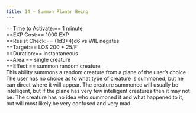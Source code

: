 ```yaml
---
title: 14 – Summon Planar Being
---
```

==Time to Activate:== 1 minute  
==EXP Cost:== 1000 EXP  
==Resist Check:== (1d3+4)d6 vs WIL negates  
==Target:== LOS 200 + 25/F’  
==Duration:== instantaneous  
==Area:== single creature  
==Effect:== summon random creature  
This ability summons a random creature from a plane of the user’s choice. The user has no choice as to what type of creature is summoned, but he can direct where it will appear. The creature summoned will usually be intelligent, but if the plane has very few intelligent creatures then it may not be. The creature has no idea who summoned it and what happened to it, but will most likely be very confused and very mad.  
